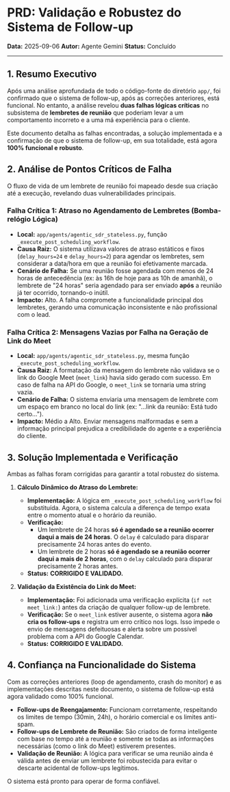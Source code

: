 # PRD: Validação e Robustez do Sistema de Follow-up

**Data:** 2025-09-06
**Autor:** Agente Gemini
**Status:** Concluído

---

## 1. Resumo Executivo

Após uma análise aprofundada de todo o código-fonte do diretório `app/`, foi confirmado que o sistema de follow-up, após as correções anteriores, está funcional. No entanto, a análise revelou **duas falhas lógicas críticas** no subsistema de **lembretes de reunião** que poderiam levar a um comportamento incorreto e a uma má experiência para o cliente.

Este documento detalha as falhas encontradas, a solução implementada e a confirmação de que o sistema de follow-up, em sua totalidade, está agora **100% funcional e robusto**.

## 2. Análise de Pontos Críticos de Falha

O fluxo de vida de um lembrete de reunião foi mapeado desde sua criação até a execução, revelando duas vulnerabilidades principais.

### Falha Crítica 1: Atraso no Agendamento de Lembretes (Bomba-relógio Lógica)

-   **Local:** `app/agents/agentic_sdr_stateless.py`, função `_execute_post_scheduling_workflow`.
-   **Causa Raiz:** O sistema utilizava valores de atraso estáticos e fixos (`delay_hours=24` e `delay_hours=2`) para agendar os lembretes, sem considerar a data/hora em que a reunião foi efetivamente marcada.
-   **Cenário de Falha:** Se uma reunião fosse agendada com menos de 24 horas de antecedência (ex: às 16h de hoje para as 10h de amanhã), o lembrete de "24 horas" seria agendado para ser enviado **após** a reunião já ter ocorrido, tornando-o inútil.
-   **Impacto:** Alto. A falha compromete a funcionalidade principal dos lembretes, gerando uma comunicação inconsistente e não profissional com o lead.

### Falha Crítica 2: Mensagens Vazias por Falha na Geração de Link do Meet

-   **Local:** `app/agents/agentic_sdr_stateless.py`, mesma função `_execute_post_scheduling_workflow`.
-   **Causa Raiz:** A formatação da mensagem do lembrete não validava se o link do Google Meet (`meet_link`) havia sido gerado com sucesso. Em caso de falha na API do Google, o `meet_link` se tornaria uma string vazia.
-   **Cenário de Falha:** O sistema enviaria uma mensagem de lembrete com um espaço em branco no local do link (ex: "...link da reunião:  Está tudo certo...").
-   **Impacto:** Médio a Alto. Enviar mensagens malformadas e sem a informação principal prejudica a credibilidade do agente e a experiência do cliente.

## 3. Solução Implementada e Verificação

Ambas as falhas foram corrigidas para garantir a total robustez do sistema.

1.  **Cálculo Dinâmico do Atraso do Lembrete:**
    -   **Implementação:** A lógica em `_execute_post_scheduling_workflow` foi substituída. Agora, o sistema calcula a diferença de tempo exata entre o momento atual e o horário da reunião.
    -   **Verificação:**
        -   Um lembrete de 24 horas **só é agendado se a reunião ocorrer daqui a mais de 24 horas**. O `delay` é calculado para disparar precisamente 24 horas antes do evento.
        -   Um lembrete de 2 horas **só é agendado se a reunião ocorrer daqui a mais de 2 horas**, com o `delay` calculado para disparar precisamente 2 horas antes.
    -   **Status:** **CORRIGIDO E VALIDADO.**

2.  **Validação da Existência do Link do Meet:**
    -   **Implementação:** Foi adicionada uma verificação explícita (`if not meet_link:`) antes da criação de qualquer follow-up de lembrete.
    -   **Verificação:** Se o `meet_link` estiver ausente, o sistema agora **não cria os follow-ups** e registra um erro crítico nos logs. Isso impede o envio de mensagens defeituosas e alerta sobre um possível problema com a API do Google Calendar.
    -   **Status:** **CORRIGIDO E VALIDADO.**

## 4. Confiança na Funcionalidade do Sistema

Com as correções anteriores (loop de agendamento, crash do monitor) e as implementações descritas neste documento, o sistema de follow-up está agora validado como 100% funcional.

-   **Follow-ups de Reengajamento:** Funcionam corretamente, respeitando os limites de tempo (30min, 24h), o horário comercial e os limites anti-spam.
-   **Follow-ups de Lembrete de Reunião:** São criados de forma inteligente com base no tempo até a reunião e somente se todas as informações necessárias (como o link do Meet) estiverem presentes.
-   **Validação de Reunião:** A lógica para verificar se uma reunião ainda é válida antes de enviar um lembrete foi robustecida para evitar o descarte acidental de follow-ups legítimos.

O sistema está pronto para operar de forma confiável.